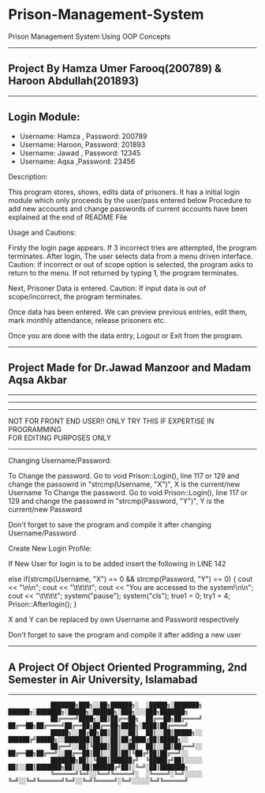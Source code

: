 # Prison-Management-System
Prison Management System Using OOP Concepts

*************************************************************************************************************************
## Project By Hamza Umer Farooq(200789) & Haroon Abdullah(201893)   
*********************************************************************************************************************************

## Login Module:
* Username: Hamza , Password: 200789
* Username: Haroon, Password: 201893
* Username: Jawad , Password: 12345
* Username: Aqsa   ,Password: 23456


Description:

This program stores, shows, edits data of prisoners. It has a initial login module which only proceeds by the user/pass entered below
Procedure to add new accounts and change passwords of current accounts have been explained at the end of README File


Usage and Cautions:

Firsty the login page appears. If 3 incorrect tries are attempted, the program terminates.
After login, The user selects data from a menu driven interface. Caution: If incorrect or out of scope option is selected, the program asks to return to the menu. If not returned by typing 1,
the program terminates.

Next, Prisoner Data is entered. Caution: If input data is out of scope/incorrect, the program terminates.

Once data has been entered. We can preview previous entries, edit them, mark monthly attendance, release prisoners etc.

Once you are done with the data entry, Logout or Exit from the program.


*************************************************************************************************************
## Project Made for Dr.Jawad Manzoor and Madam Aqsa Akbar
*****************************************************************************************************************

******************************************************************************************************************************

*****************************************************************************************************************************   
NOT FOR FRONT END USER!! ONLY TRY THIS IF EXPERTISE IN PROGRAMMING   
FOR EDITING PURPOSES ONLY   
***********************************************************************************************************************************


Changing Username/Password:
 
To Change the password. Go to void Prison::Login(), line 117 or 129 and change the passowrd in "strcmp(Username, "X")", X is the current/new Username
To Change the password. Go to void Prison::Login(), line 117 or 129 and change the passowrd in "strcmp(Password, "Y")", Y is the current/new Password

Don't forget to save the program and compile it after changing Username/Password


Create New Login Profile:

If New User for login is to be added insert the following in LINE 142

else if(strcmp(Username, "X") == 0 && strcmp(Password, "Y") == 0)
        {
        	cout << "\n\n";
            cout << "\t\t\t\t";
            cout << "You are accessed to the system!\n\n";
            cout << "\t\t\t\t";
            system("pause");
            system("cls");
            true1 = 0;
            try1 = 4;
            Prison::Afterlogin();
		}

X and Y can be replaced by own Username and Password respectively

Don't forget to save the program and compile it after adding a new user

******************************************************************************************************************************
## A Project Of Object Oriented Programming, 2nd Semester in Air University, Islamabad 
*********************************************************************************************************************************

				███████╗███╗░░██╗██████╗░  ░█████╗░███████╗  ██████╗░███████╗░█████╗░██████╗░███╗░░░███╗███████╗
				██╔════╝████╗░██║██╔══██╗  ██╔══██╗██╔════╝  ██╔══██╗██╔════╝██╔══██╗██╔══██╗████╗░████║██╔════╝
				█████╗░░██╔██╗██║██║░░██║  ██║░░██║█████╗░░  ██████╔╝█████╗░░███████║██║░░██║██╔████╔██║█████╗░░
				██╔══╝░░██║╚████║██║░░██║  ██║░░██║██╔══╝░░  ██╔══██╗██╔══╝░░██╔══██║██║░░██║██║╚██╔╝██║██╔══╝░░
				███████╗██║░╚███║██████╔╝  ╚█████╔╝██║░░░░░  ██║░░██║███████╗██║░░██║██████╔╝██║░╚═╝░██║███████╗
				╚══════╝╚═╝░░╚══╝╚═════╝░  ░╚════╝░╚═╝░░░░░  ╚═╝░░╚═╝╚══════╝╚═╝░░╚═╝╚═════╝░╚═╝░░░░░╚═╝╚══════╝
